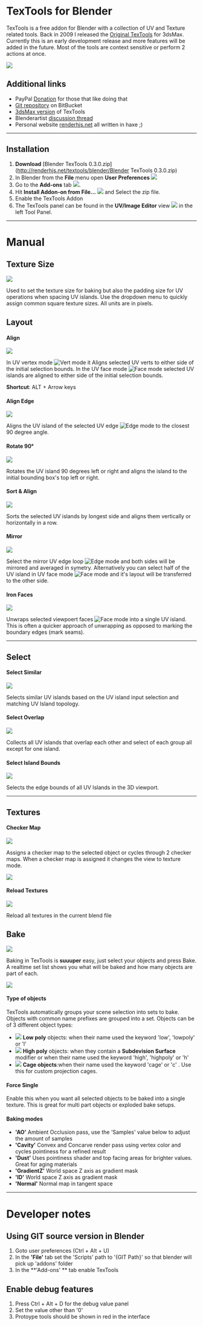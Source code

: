 # TexTools for Blender #

TexTools is a free addon for Blender with a collection of UV and Texture related tools. Back in 2009 I released the [Original TexTools](http://renderhjs.net/textools/) for 3dsMax. Currently this is an early development release and more features will be added in the future. Most of the tools are context sensitive or perform 2 actions at once.

![](http://renderhjs.net/textools/blender/img/screenshot_version_0.3.0.png)


## Additional links ##
* PayPal [Donation](https://www.paypal.com/cgi-bin/webscr?cmd=_s-xclick&hosted_button_id=ZC9X4LE7CPQN6) for those that like doing that
* [Git repository](https://bitbucket.org/renderhjs/textools-blender) on BitBucket
* [3dsMax version](http://renderhjs.net/textools/) of TexTools
* Blenderartist [discussion thread](https://blenderartists.org/forum/showthread.php?443182-TexTools-for-Blender)
* Personal website [renderhjs.net](http://www.renderhjs.net/) all written in haxe ;)

---

## Installation ##

1. **Download** [Blender TexTools 0.3.0.zip](http://renderhjs.net/textools/blender/Blender TexTools 0.3.0.zip)
2. In Blender from the **File** menu open **User Preferences** ![](http://renderhjs.net/textools/blender/img/installation_open_preferences.png) 
3. Go to the **Add-ons** tab ![](http://renderhjs.net/textools/blender/img/installation_addons.png).
4. Hit **Install Addon-on from File...** ![](http://renderhjs.net/textools/blender/img/installation_install_addon_from_file.png) and Select the zip file.
5. Enable the TexTools Addon
6. The TexTools panel can be found in the **UV/Image Editor** view ![](http://renderhjs.net/textools/blender/img/installation_uv_image_editor.png) in the left Tool Panel.

---

# Manual #



## Texture Size ##
![](http://renderhjs.net/textools/blender/img/screenshot_texture_settings.png)

Used to set the texture size for baking but also the padding size for UV operations when spacing UV islands. Use the dropdown menu to quickly assign common square texture sizes. All units are in pixels.


## Layout ##


#### Align
![](http://renderhjs.net/textools/blender/img/op_align.png)

In UV vertex mode ![Vert mode](http://renderhjs.net/textools/blender/img/selection_uv_vertex.png) it Aligns selected UV verts to either side of the initial selection bounds.
In the UV face mode ![Face mode](http://renderhjs.net/textools/blender/img/selection_uv_face.png) selected UV islands are aligned to either side of the initial selection bounds.

**Shortcut**: ALT + Arrow keys

#### Align Edge
![](http://renderhjs.net/textools/blender/img/op_island_align_edge.png)

Aligns the UV island of the selected UV edge ![Edge mode](http://renderhjs.net/textools/blender/img/selection_uv_edge.png) to the closest 90 degree angle.

#### Rotate 90°
![](http://renderhjs.net/textools/blender/img/op_island_rotate_90.png)

Rotates the UV island 90 degrees left or right and aligns the island to the initial bounding box's top left or right.


#### Sort & Align
![](http://renderhjs.net/textools/blender/img/op_islands_align_sort.png)

Sorts the selected UV islands by longest side and aligns them vertically or horizontally in a row.


#### Mirror
![](http://renderhjs.net/textools/blender/img/op_island_symmetry.png)

Select the mirror UV edge loop ![Edge mode](http://renderhjs.net/textools/blender/img/selection_uv_edge.png) and both sides will be mirrored and averaged in symetry. Alternatively you can select half of the UV island in UV face mode ![Face mode](http://renderhjs.net/textools/blender/img/selection_uv_face.png) and it's layout will be transferred to the other side.


#### Iron Faces
![](http://renderhjs.net/textools/blender/img/op_faces_iron.png)

Unwraps selected viewpoert faces ![Face mode](http://renderhjs.net/textools/blender/img/selection_view_face.png) into a single UV island. This is often a quicker approach of unwrapping as opposed to marking the boundary edges (mark seams).

---
## Select ##

#### Select Similar
![](http://renderhjs.net/textools/blender/img/op_select_islands_identical.png)

Selects similar UV islands based on the UV island input selection and matching UV Island topology.


#### Select Overlap
![](http://renderhjs.net/textools/blender/img/op_select_islands_overlap.png)

Collects all UV islands that overlap each other and select of each group all except for one island.


#### Select Island Bounds
![](http://renderhjs.net/textools/blender/img/op_select_islands_outline.png)

Selects the edge bounds of all UV Islands in the 3D viewport.

---
## Textures ##

#### Checker Map
![](http://renderhjs.net/textools/blender/img/op_texture_checker.png)

Assigns a checker map to the selected object or cycles through 2 checker maps. When a checker map is assigned it changes the view to texture mode.

![](http://renderhjs.net/textools/blender/img/checker_maps.png)


#### Reload Textures
![](http://renderhjs.net/textools/blender/img/op_textures_reload.png)

Reload all textures in the current blend file


## Bake ##
![](http://renderhjs.net/textools/blender/img/op_bake.png)

Baking in TexTools is **suuuper** easy, just select your objects and press Bake. A realtime set list shows you what will be baked and how many objects are part of each.

![](http://renderhjs.net/textools/blender/img/bake_sets_preview.png)


#### Type of objects
TexTools automatically groups your scene selection into sets to bake. Objects with common name prefixes are grouped into a set. Objects can be of 3 different object types:
* ![](http://renderhjs.net/textools/blender/img/bake_obj_low.png) **Low poly** objects: when their name used the keyword 'low', 'lowpoly' or 'l' 
* ![](http://renderhjs.net/textools/blender/img/bake_obj_high.png) **High poly** objects: when they contain a **Subdevision Surface** modifier or when their name used the keyword 'high', 'highpoly' or 'h' 
* ![](http://renderhjs.net/textools/blender/img/bake_obj_cage.png) **Cage objects**:when their name used the keyword 'cage' or 'c' . Use this for custom projection cages.

#### Force Single
Enable this when you want all selected objects to be baked into a single texture. This is great for multi part objects or exploded bake setups.


#### Baking modes
* **'AO'** Ambient Occlusion pass, use the 'Samples' value below to adjust the amount of samples
* **'Cavity'** Convex and Concarve render pass using vertex color and cycles pointiness for a refined result
* **'Dust'** Uses pointiness shader and top facing areas for brighter values. Great for aging materials
* **'GradientZ'** World space Z axis as gradient mask
* **'ID'** World space Z axis as gradient mask
* **'Normal'** Normal map in tangent space

---

# Developer notes #

## Using GIT source version in Blender ##
1. Goto user preferences (Ctrl + Alt + U)
2. In the **'File'** tab set the 'Scripts' path to '{GIT Path}\' so that blender will pick up 'addons' folder
3. In the **'Add-ons' ** tab enable TexTools

## Enable debug features ##
1. Press Ctrl + Alt + D for the debug value panel
2. Set the value other than '0'
3. Protoype tools should be shown in red in the interface

